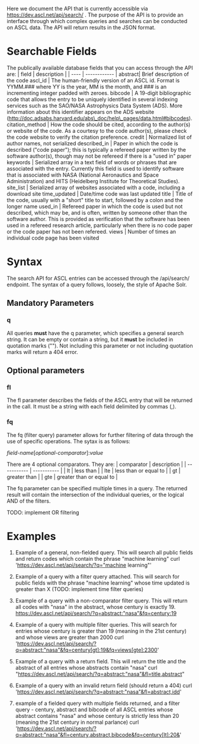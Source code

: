 Here we document the API that is currently accessible via
https://dev.ascl.net/api/search/ .
The purpose of the API is to provide an interface through which complex queries and searches can be conducted on ASCL data. The API will return results in the JSON format.

# Searchable Fields
The publically available database fields that you can access through the API are:
| field | description |
| ---- | ------------ |
abstract| Brief description of the code
ascl\_id |  The human-friendly version of an ASCL id. Format is YYMM.### where YY is the year, MM is the month, and ### is an incrementing integer padded with zeroes.
bibcode | A 19-digit bibliographic code that allows the entry to be uniquely identified in several indexing services such as the SAO/NASA Astrophysics Data System (ADS). More information about this identifier appears on the ADS website (http://doc.adsabs.harvard.edu/abs\_doc/help\_pages/data.html#bibcodes).
citation\_method | How the code should be cited, according to the author(s) or website of the code. As a courtesy to the code author(s), please check the code website to verify the citation preference.
credit | Normalized list of author names, not serialized
described\_in | Paper in which the code is described ("code paper"); this is typically a refereed paper written by the software author(s), though may not be refereed if there is a "used in" paper
keywords | Serialized array in a text field of words or phrases that are associated with the entry. Currently this field is used to identify software that is associated with NASA (National Aeronautics and Space Administration) and HITS (Heidelberg Institute for Theoretical Studies). 
site\_list | Serialized array of websites associated with a code, including a download site
time\_updated | Date/time code was last updated
title | Title of the code, usually with a "short" title to start, followed by a colon and the longer name
used\_in | Refereed paper in which the code is used but not described, which may be, and is often, written by someone other than the software author. This is provided as verification that the software has been used in a refereed research article, particularly when there is no code paper or the code paper has not been refereed.
views | Number of times an individual code page has been visited



# Syntax
The search API for ASCL entries can be accessed through the /api/search/ endpoint. The syntax of a query follows, loosely, the style of Apache Solr. 


## Mandatory Parameters

### q
All queries **must** have the q parameter, which specifies a general search string. It can be empty or contain a string, but it **must** be included in quotation marks (""). Not including this parameter or not including quotation marks will return a 404 error. 


## Optional parameters

### fl
The fl parameter describes the fields of the ASCL entry that will be returned in the call. It must be a string with each field delimited by commas (,). 

### fq
The fq (filter query) parameter allows for further filtering of data through the use of specific operations. The sytax is as follows:

*field-name*[*optional-comparator*]:*value*

There are 4 optional comparators. They are:
| comparator  | description |
| ----------- | ----------- |
| lt | less than |
| lte | less than or equal to |
| gt | greater than |
| gte | greater than or equal to |

The fq parameter can be specified multiple times in a query. The returned result will contain the intersection of the individual queries, or the logical AND of the filters. 

TODO: implement OR filtering


# Examples
1. Example of a general, non-fielded query. This will search all public fields and return codes which contain the phrase "machine learning"
curl 'https://dev.ascl.net/api/search/?q="machine learning"'

2. Example of a query with a filter query attached. This will search for public fields with the phrase "machine learning" whose time updated is greater than X 
(TODO: implement time filter queries)

3. Example of a query with a non-comparator filter query. This will return all codes with "nasa" in the abstract, whose century is exactly 19.
https://dev.ascl.net/api/search/?q=abstract:"nasa"&fq=century:19

3. Example of a query with multiple filter queries. This will search for entries whose century is greater than 19 (meaning in the 21st century) and whose views are greater than 2000
curl 'https://dev.ascl.net/api/search/?q=abstract:"nasa"&fq=century[gt]:19&fq=views[gte]:2300'

4. Example of a query with a return field. This will return the title and the abstract of all entries whose abstracts contain "nasa"
curl "https://dev.ascl.net/api/search/?q=abstract:"nasa"&fl=title,abstract"


5. Example of a query with an invalid return field (should return a 404)
curl 'https://dev.ascl.net/api/search/?q=abstract:"nasa"&fl=abstract,idd'


7. example of a fielded query with multiple fields returned, and a filter query - century, abstract and bibcode of all ASCL entries whose abstract contains "nasa" and whose century is strictly less than 20 (meaning the 21st century in normal parlance)
curl 'https://dev.ascl.net/api/search/?q=abstract:"nasa"&fl=century,abstract,bibcode&fq=century[lt]:20&'
